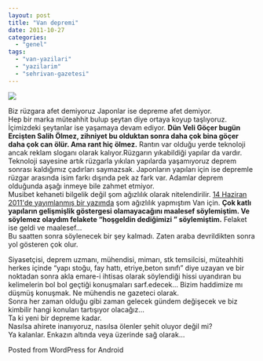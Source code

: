 ```yaml
---
layout: post
title: "Van depremi"
date: 2011-10-27
categories: 
  - "genel"
tags: 
  - "van-yazilari"
  - "yazilarim"
  - "sehrivan-gazetesi"
---
```


![](/images/509120111025062550404.jpg)  
  
Biz rüzgara afet demiyoruz Japonlar ise depreme afet demiyor.  
Hep bir marka müteahhit bulup şeytan diye ortaya koyup taşlıyoruz. İçimizdeki şeytanlar ise yaşamaya devam ediyor. **Dün Veli Göçer bugün Ercişten Salih Ölmez, zihniyet bu olduktan sonra daha çok bina göçer daha çok can ölür. Ama rant hiç ölmez.** Rantın var olduğu yerde teknoloji ancak reklam sloganı olarak kalıyor.Rüzgarın yıkabildiği yapılar da vardır. Teknoloji sayesine artık rüzgarla yıkılan yapılarda yaşamıyoruz deprem sonrası kaldığımız çadırları saymazsak. Japonların yapıları için ise depremle rüzgar arasında isim farkı dışında pek az fark var. Adamlar deprem olduğunda aşağı inmeye bile zahmet etmiyor.  
Musibet kehaneti bilgelik değil şom ağızlılık olarak nitelendirilir. [14 Haziran 2011'de yayımlanmış bir yazımda](http://suatatan.wordpress.com/2011/06/14/van-sehir-olmadan-buyuksehir-olmayi-dusunmek/) şom ağızlılık yapmıştım Van için. **Çok katlı yapıların gelişmişlik göstergesi olamayacağını maalesef söylemiştim. Ve söylemez olaydım felakete “hoşgeldin dediğimizi ” söylemiştim.** Felaket ise geldi ve maalesef…  
Bu saatten sonra söylenecek bir şey kalmadı. Zaten araba devrildikten sonra yol gösteren çok olur.  
  
Siyasetçisi, deprem uzmanı, mühendisi, mimarı, stk temsilcisi, müteahhiti herkes içinde “yapı stoğu, fay hattı, etriye,beton sınıfı” diye uzayan ve bir noktadan sonra akla emare-i ihtisas olarak söylendiği hissi uyandıran bu kelimelerin bol bol geçtiği konuşmaları sarf.edecek… Bizim haddimize mı düşmüş konuşmak. Ne mühendis ne gazeteci olarak.  
Sonra her zaman olduğu gibi zaman gelecek gündem değişecek ve biz kimbilir hangi konuları tartışıyor olacağız…  
Ta ki yeni bir depreme kadar.  
Nasılsa ahirete inanıyoruz, nasılsa ölenler şehit oluyor değil mi?  
Ya kalanlar. Enkazın altında veya üzerinde sağ olarak…  
  
Posted from WordPress for Android

